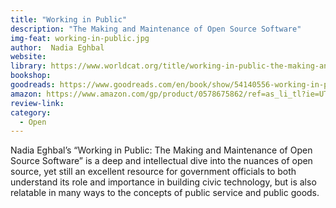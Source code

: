 ```yaml
---
title: "Working in Public"
description: "The Making and Maintenance of Open Source Software"
img-feat: working-in-public.jpg
author:  Nadia Eghbal
website: 
library: https://www.worldcat.org/title/working-in-public-the-making-and-maintenance-of-open-source-software/oclc/1183029492?loc=
bookshop: 
goodreads: https://www.goodreads.com/en/book/show/54140556-working-in-public
amazon: https://www.amazon.com/gp/product/0578675862/ref=as_li_tl?ie=UTF8&tag=govfresh-20&camp=1789&creative=9325&linkCode=as2&creativeASIN=0578675862&linkId=56e670c065d0fa93d83fbc2e90f1c21d
review-link: 
category:
  - Open
---
```


Nadia Eghbal’s “Working in Public: The Making and Maintenance of Open Source Software” is a deep and intellectual dive into the nuances of open source, yet still an excellent resource for government officials to both understand its role and importance in building civic technology, but is also relatable in many ways to the concepts of public service and public goods.
